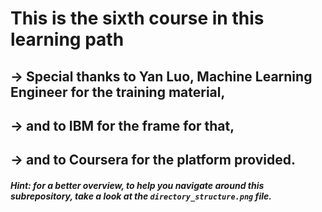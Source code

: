 # This is the sixth course in this learning path

## → Special thanks to Yan Luo, Machine Learning Engineer for the training material,
## → and to IBM for the frame for that,
## → and to Coursera for the platform provided.


#### <em>Hint: for a better overview, to help you navigate around this subrepository, take a look at the <code>directory_structure.png</code> file.</em>
